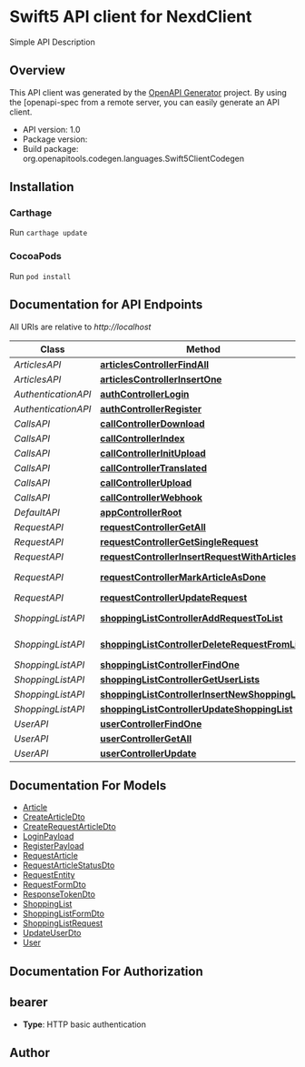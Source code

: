 # Swift5 API client for NexdClient

Simple API Description

## Overview
This API client was generated by the [OpenAPI Generator](https://openapi-generator.tech) project.  By using the [openapi-spec from a remote server, you can easily generate an API client.

- API version: 1.0
- Package version: 
- Build package: org.openapitools.codegen.languages.Swift5ClientCodegen

## Installation

### Carthage

Run `carthage update`

### CocoaPods

Run `pod install`

## Documentation for API Endpoints

All URIs are relative to *http://localhost*

Class | Method | HTTP request | Description
------------ | ------------- | ------------- | -------------
*ArticlesAPI* | [**articlesControllerFindAll**](docs/ArticlesAPI.md#articlescontrollerfindall) | **GET** /api/articles | 
*ArticlesAPI* | [**articlesControllerInsertOne**](docs/ArticlesAPI.md#articlescontrollerinsertone) | **POST** /api/articles | 
*AuthenticationAPI* | [**authControllerLogin**](docs/AuthenticationAPI.md#authcontrollerlogin) | **POST** /api/auth/login | 
*AuthenticationAPI* | [**authControllerRegister**](docs/AuthenticationAPI.md#authcontrollerregister) | **POST** /api/auth/register | 
*CallsAPI* | [**callControllerDownload**](docs/CallsAPI.md#callcontrollerdownload) | **GET** /api/call/download/{id} | 
*CallsAPI* | [**callControllerIndex**](docs/CallsAPI.md#callcontrollerindex) | **GET** /api/call | 
*CallsAPI* | [**callControllerInitUpload**](docs/CallsAPI.md#callcontrollerinitupload) | **GET** /api/call/upload | 
*CallsAPI* | [**callControllerTranslated**](docs/CallsAPI.md#callcontrollertranslated) | **PUT** /api/call/translated/{id} | 
*CallsAPI* | [**callControllerUpload**](docs/CallsAPI.md#callcontrollerupload) | **POST** /api/call/upload/{id} | 
*CallsAPI* | [**callControllerWebhook**](docs/CallsAPI.md#callcontrollerwebhook) | **GET** /api/call/webhook | 
*DefaultAPI* | [**appControllerRoot**](docs/DefaultAPI.md#appcontrollerroot) | **GET** /api | 
*RequestAPI* | [**requestControllerGetAll**](docs/RequestAPI.md#requestcontrollergetall) | **GET** /api/request | 
*RequestAPI* | [**requestControllerGetSingleRequest**](docs/RequestAPI.md#requestcontrollergetsinglerequest) | **GET** /api/request/{requestId} | 
*RequestAPI* | [**requestControllerInsertRequestWithArticles**](docs/RequestAPI.md#requestcontrollerinsertrequestwitharticles) | **POST** /api/request | 
*RequestAPI* | [**requestControllerMarkArticleAsDone**](docs/RequestAPI.md#requestcontrollermarkarticleasdone) | **PUT** /api/request/{requestId}/{articleId} | 
*RequestAPI* | [**requestControllerUpdateRequest**](docs/RequestAPI.md#requestcontrollerupdaterequest) | **PUT** /api/request/{requestId} | 
*ShoppingListAPI* | [**shoppingListControllerAddRequestToList**](docs/ShoppingListAPI.md#shoppinglistcontrolleraddrequesttolist) | **PUT** /api/shopping-list/{shoppingListId}/{requestId} | 
*ShoppingListAPI* | [**shoppingListControllerDeleteRequestFromList**](docs/ShoppingListAPI.md#shoppinglistcontrollerdeleterequestfromlist) | **DELETE** /api/shopping-list/{shoppingListId}/{requestId} | 
*ShoppingListAPI* | [**shoppingListControllerFindOne**](docs/ShoppingListAPI.md#shoppinglistcontrollerfindone) | **GET** /api/shopping-list/{id} | 
*ShoppingListAPI* | [**shoppingListControllerGetUserLists**](docs/ShoppingListAPI.md#shoppinglistcontrollergetuserlists) | **GET** /api/shopping-list | 
*ShoppingListAPI* | [**shoppingListControllerInsertNewShoppingList**](docs/ShoppingListAPI.md#shoppinglistcontrollerinsertnewshoppinglist) | **POST** /api/shopping-list | 
*ShoppingListAPI* | [**shoppingListControllerUpdateShoppingList**](docs/ShoppingListAPI.md#shoppinglistcontrollerupdateshoppinglist) | **PUT** /api/shopping-list/{id} | 
*UserAPI* | [**userControllerFindOne**](docs/UserAPI.md#usercontrollerfindone) | **GET** /api/user/{id} | 
*UserAPI* | [**userControllerGetAll**](docs/UserAPI.md#usercontrollergetall) | **GET** /api/user | 
*UserAPI* | [**userControllerUpdate**](docs/UserAPI.md#usercontrollerupdate) | **PUT** /api/user/{id} | 


## Documentation For Models

 - [Article](docs/Article.md)
 - [CreateArticleDto](docs/CreateArticleDto.md)
 - [CreateRequestArticleDto](docs/CreateRequestArticleDto.md)
 - [LoginPayload](docs/LoginPayload.md)
 - [RegisterPayload](docs/RegisterPayload.md)
 - [RequestArticle](docs/RequestArticle.md)
 - [RequestArticleStatusDto](docs/RequestArticleStatusDto.md)
 - [RequestEntity](docs/RequestEntity.md)
 - [RequestFormDto](docs/RequestFormDto.md)
 - [ResponseTokenDto](docs/ResponseTokenDto.md)
 - [ShoppingList](docs/ShoppingList.md)
 - [ShoppingListFormDto](docs/ShoppingListFormDto.md)
 - [ShoppingListRequest](docs/ShoppingListRequest.md)
 - [UpdateUserDto](docs/UpdateUserDto.md)
 - [User](docs/User.md)


## Documentation For Authorization


## bearer

- **Type**: HTTP basic authentication


## Author



